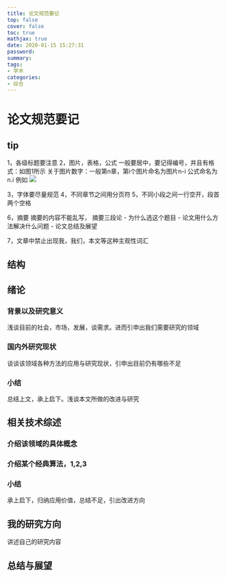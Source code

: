 ```yaml
---
title: 论文规范要记
top: false
cover: false
toc: true
mathjax: true
date: 2020-01-15 15:27:31
password:
summary:
tags:
- 学术
categories:
- 综合
---
```

# 论文规范要记

## tip

1，各级标题要注意
2，图片，表格，公式
一般要居中，要记得编号，并且有格式：如图1所示
关于图片数字：一般第n章，第i个图片命名为图片n-i
公式命名为n.i
例如
![](https://cdn.jsdelivr.net/gh/kengerlwl/kengerlwl.github.io/image/a30be67b5c7efb80ac6c9c123b5e02c7/a1c3eb9a5c8d168ab9f17aac9a2db5af.png)

3，字体要尽量规范
4，不同章节之间用分页符
5，不同小段之间一行空开，段首两个空格

6，摘要
    摘要的内容不能乱写，
    摘要三段论
    - 为什么选这个题目
    - 论文用什么方法解决什么问题
    - 论文总结及展望

7，文章中禁止出现我，我们，本文等这种主观性词汇



## 结构

## 绪论

### 背景以及研究意义
浅谈目前的社会，市场，发展，谈需求。进而引申出我们需要研究的领域

### 国内外研究现状
谈谈该领域各种方法的应用与研究现状，引申出目前仍有哪些不足

### 小结
总结上文，承上启下。浅谈本文所做的改进与研究


## 相关技术综述

### 介绍该领域的具体概念

### 介绍某个经典算法，1,2,3

### 小结
承上启下，归纳应用价值，总结不足，引出改进方向

## 我的研究方向

讲述自己的研究内容


## 总结与展望